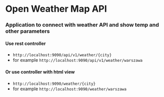 # Open Weather Map API
### Application to connect with weather API and show temp and other parameters
#### Use rest controller
* `http://localhost:9090/api/v1/weather/{city}`
* for example `http://localhost:9090/api/v1/weather/warszawa`
#### Or use controller with html view
* `http://localhost:9090/weather/{city}`
* for example `http://localhost:9090/weather/warszawa`
